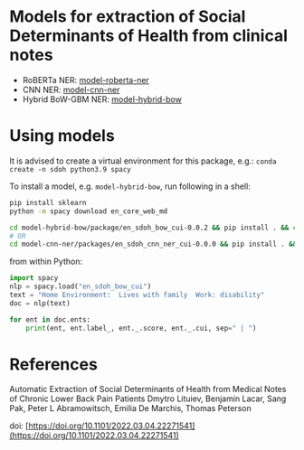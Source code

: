 # Models for extraction of Social Determinants of Health from clinical notes

- RoBERTa NER: [model-roberta-ner](https://huggingface.co/dlituiev/en_sdoh_roberta_cui)
- CNN NER: [model-cnn-ner](model-cnn-ner)
- Hybrid BoW-GBM NER: [model-hybrid-bow](model-hybrid-bow)

# Using models

It is advised to create a virtual environment for this package, e.g.:
`conda create -n sdoh python3.9 spacy`

To install a model, e.g. `model-hybrid-bow`, run following in a shell:

```sh
pip install sklearn
python -m spacy download en_core_web_md

cd model-hybrid-bow/package/en_sdoh_bow_cui-0.0.2 && pip install . && cd -
# OR
cd model-cnn-ner/packages/en_sdoh_cnn_ner_cui-0.0.0 && pip install . && cd -
```

from within Python:

```python
import spacy
nlp = spacy.load("en_sdoh_bow_cui")
text = "Home Environment:  Lives with family  Work: disability"
doc = nlp(text)

for ent in doc.ents:
    print(ent, ent.label_, ent._.score, ent._.cui, sep=" | ")
```

# References
Automatic Extraction of Social Determinants of Health from Medical Notes of Chronic Lower Back Pain Patients
Dmytro Lituiev, Benjamin Lacar,  Sang Pak, Peter L Abramowitsch, Emilia De Marchis,  Thomas Peterson

doi: [https://doi.org/10.1101/2022.03.04.22271541](https://doi.org/10.1101/2022.03.04.22271541)

